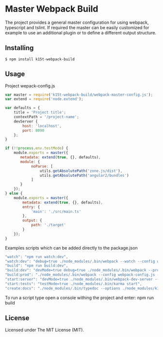 # Master Webpack Build

The project provides a general master configuration for using webpack, typescript and tslint.
If required the master can be easily customized for example to use an additional plugin or to define
a different output structure.


## Installing

```
$ npm install k15t-webpack-build
```


## Usage

Project wepack-config.js


```js
var master = require('k15t-webpack-build/webpack-master-config.js');
var extend = require('node.extend');

var defaults = {
    title = 'Project title';
    contextPath = '/project-name';
    devServer {
        host: 'localhost',
        port: 8090
    };
}

if (!!process.env.testMode) {
    module.exports = master({
       metadata: extend(true, {}, defaults),
       module: {
            noParse: [
                utils.getAbsolutePath('zone.js/dist'),
                utils.getAbsolutePath('angular2/bundles')
            ]
       }
    });
} else {
    module.exports = master({
        metadata: extend(true, {}, defaults),
        entry: {
            'main': './src/main.ts'
        },
        output: {
            path: './target'
        }
    });
}
```

Examples scripts which can be added directly to the package.json

```js
"watch": "npm run watch:dev",
"watch:dev": "debug=true ./node_modules/.bin/webpack --watch --config webpack-config.js --progress --profile --colors --display-error-details --display-cached",
"build": "npm run build:dev",
"build:dev": "devMode=true debug=true ./node_modules/.bin/webpack --progress --config webpack-config.js --profile --colors --display-error-details --display-cached",
"build:prod": "./node_modules/.bin/webpack --config webpack-config.js --progress --profile --colors --display-error-details --display-cached",
"start:server": "devMode=true ./node_modules/.bin/webpack-dev-server --config webpack-config.js --progress --profile --colors --display-error-details --display-cached --inline",
"start:tests": "testMode=true ./node_modules/.bin/karma start",
"create:docs": "./node_modules/.bin/typedoc --options ./node_modules/k15t-webpack-build/build/typedoc.json  src/**/*.ts --out  ./target/doc",
```

To run a script type open a console withing the project and enter: npm run build

## License

Licensed under The MIT License (MIT).
